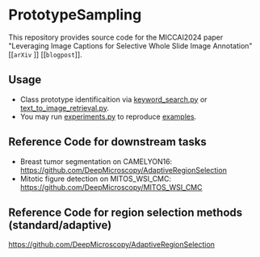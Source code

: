 # PrototypeSampling

This repository provides source code for the MICCAI2024 paper "Leveraging Image Captions for Selective Whole Slide Image Annotation" [[`arXiv`
]] [[`blogpost`]].

## Usage
* Class prototype identificaition via [keyword_search.py](code/Class_Prototypes_Identification/keyword_search.py) or [text_to_image_retrieval.py](code/Class_Prototypes_Identification/text_to_image_retrieval.py).
* You may run [experiments.py](code/Class_Prototypes_Identification/experiments.py) to reproduce [examples](examples).

## Reference Code for downstream tasks
* Breast tumor segmentation on CAMELYON16: https://github.com/DeepMicroscopy/AdaptiveRegionSelection
* Mitotic figure detection on MITOS_WSI_CMC: https://github.com/DeepMicroscopy/MITOS_WSI_CMC

## Reference Code for region selection methods (standard/adaptive)
https://github.com/DeepMicroscopy/AdaptiveRegionSelection
